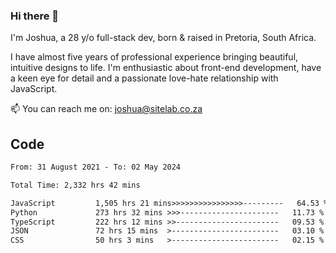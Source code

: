 ### Hi there 👋

I'm Joshua, a 28 y/o full-stack dev, born & raised in Pretoria, South Africa. 

I have almost five years of professional experience bringing beautiful, intuitive designs to life. I'm enthusiastic about front-end development, have a keen eye for detail and a passionate love-hate relationship with JavaScript.

📫 You can reach me on: joshua@sitelab.co.za

## **Code**

<!--START_SECTION:waka-->

```txt
From: 31 August 2021 - To: 02 May 2024

Total Time: 2,332 hrs 42 mins

JavaScript         1,505 hrs 21 mins>>>>>>>>>>>>>>>>---------   64.53 %
Python             273 hrs 32 mins >>>----------------------   11.73 %
TypeScript         222 hrs 12 mins >>-----------------------   09.53 %
JSON               72 hrs 15 mins  >------------------------   03.10 %
CSS                50 hrs 3 mins   >------------------------   02.15 %
```

<!--END_SECTION:waka-->
